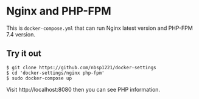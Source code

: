 # Nginx and PHP-FPM

This is `docker-compose.yml` that can run Nginx latest version and PHP-FPM 7.4 version.

## Try it out

```shell
$ git clone https://github.com/nbsp1221/docker-settings
$ cd 'docker-settings/nginx php-fpm'
$ sudo docker-compose up
```

Visit http://localhost:8080 then you can see PHP information.

